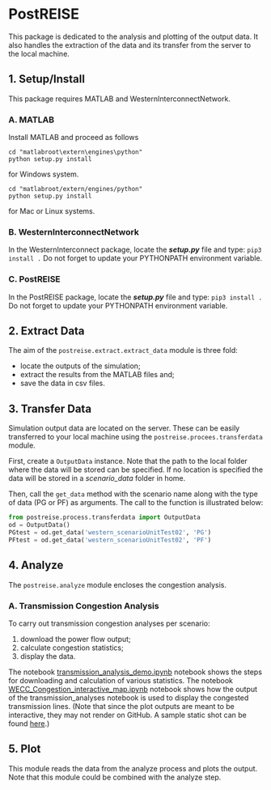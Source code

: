 # PostREISE
This package is dedicated to the analysis and plotting of the output data. It also handles the extraction of the data and its transfer from the server to the local machine.

## 1. Setup/Install
This package requires MATLAB and WesternInterconnectNetwork.

### A. MATLAB
Install MATLAB and proceed as follows
```
cd "matlabroot\extern\engines\python"
python setup.py install
```
for Windows system.
```
cd "matlabroot/extern/engines/python"
python setup.py install
```
for Mac or Linux systems.


### B. WesternInterconnectNetwork
In the WesternInterconnect package, locate the ***setup.py*** file and type: `pip3 install .` Do not forget to update your PYTHONPATH environment variable.


### C. PostREISE
In the PostREISE package, locate the ***setup.py*** file and type: `pip3 install .` Do not forget to update your PYTHONPATH environment variable.



## 2. Extract Data
The aim of the `postreise.extract.extract_data` module is three fold:
* locate the outputs of the simulation;
* extract the results from the MATLAB files and;
* save the data in csv files.



## 3. Transfer Data
Simulation output data are located on the server. These can be easily transferred to your local machine using the `postreise.procees.transferdata` module.

First, create a `OutputData` instance. Note that the path to the local folder where the data will be stored can be specified. If no location is specified the data will be stored in a *scenario_data* folder in home.

Then, call the `get_data` method with the scenario name along with the type of data (PG or PF) as arguments. The call to the function is illustrated below:
```python
from postreise.process.transferdata import OutputData
od = OutputData()
PGtest = od.get_data('western_scenarioUnitTest02', 'PG')
PFtest = od.get_data('western_scenarioUnitTest02', 'PF')
```


## 4. Analyze
The `postreise.analyze` module encloses the congestion analysis.

### A. Transmission Congestion Analysis
To carry out transmission congestion analyses per scenario:
1. download the power flow output;
2. calculate congestion statistics;
3. display the data.

The notebook [transmission_analysis_demo.ipynb](https://github.com/intvenlab/PostREISE/tree/mlh/postreise/analyze/demo/transmission_analysis_demo.ipynb) notebook shows the steps for downloading and calculation of various statistics. The notebook [WECC_Congestion_interactive_map.ipynb](https://github.com/intvenlab/PostREISE/tree/mlh/postreise/analyze/demo/WECC_Congestion_interactive_map.ipynb) notebook shows how the output of the transmission_analyses notebook is used to display the congested transmission lines. (Note that since the plot outputs are meant to be interactive, they may not render on GitHub. A sample static shot can be found [here](https://github.com/intvenlab/PostREISE/tree/mlh/postreise/analyze/demo/sampleTransmissionCongestion.PNG).)


## 5. Plot
This module reads the data from the analyze process and plots the output. Note that this module could be combined with the analyze step.

